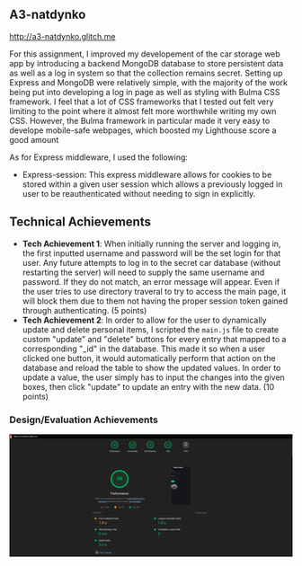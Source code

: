 ## A3-natdynko

http://a3-natdynko.glitch.me

For this assignment, I improved my developement of the car storage web app by introducing a backend MongoDB database to store persistent data as well as a log in system so that the collection remains secret. Setting up Express and MongoDB were relatively simple, with the majority of the work being put into developing a log in page as well as styling with Bulma CSS framework. I feel that a lot of CSS frameworks that I tested out felt very limiting to the point where it almost felt more worthwhile writing my own CSS. However, the Bulma framework in particular made it very easy to develope mobile-safe webpages, which boosted my Lighthouse score a good amount

As for Express middleware, I used the following:

- Express-session: This express middleware allows for cookies to be stored within a given user session which allows a previously logged in user to be reauthenticated without needing to sign in explicitly. 


## Technical Achievements
- **Tech Achievement 1**: When initially running the server and logging in, the first inputted username and password will be the set login for that user. Any future attempts to log in to the secret car database (without restarting the server) will need to supply the same username and password. If they do not match, an error message will appear. Even if the user tries to use directory traveral to try to access the main page, it will block them due to them not having the proper session token gained through authenticating. (5 points)
- **Tech Achievement 2**: In order to allow for the user to dynamically update and delete personal items, I scripted the `main.js` file to create custom "update" and "delete" buttons for every entry that mapped to a corresponding "_id" in the database. This made it so when a user clicked one button, it would automatically perform that action on the database and reload the table to show the updated values. In order to update a value, the user simply has to input the changes into the given boxes, then click "update" to update an entry with the new data. (10 points)

### Design/Evaluation Achievements

![Score](lighthouse.png)
